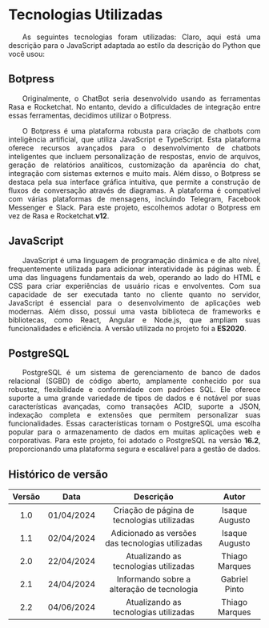 # Tecnologias Utilizadas

<p align="justify">&emsp;&emsp;As seguintes tecnologias foram utilizadas:
Claro, aqui está uma descrição para o JavaScript adaptada ao estilo da descrição do Python que você usou:</p>

## Botpress
<p align="justify">&emsp;&emsp;Originalmente, o ChatBot seria desenvolvido usando as ferramentas Rasa e Rocketchat. No entanto, devido a dificuldades de integração entre essas ferramentas, decidimos utilizar o Botpress.</p>

<p align="justify">&emsp;&emsp;O Botpress é uma plataforma robusta para criação de chatbots com inteligência artificial, que utiliza JavaScript e TypeScript. Esta plataforma oferece recursos avançados para o desenvolvimento de chatbots inteligentes que incluem personalização de respostas, envio de arquivos, geração de relatórios analíticos, customização da aparência do chat, integração com sistemas externos e muito mais. Além disso, o Botpress se destaca pela sua interface gráfica intuitiva, que permite a construção de fluxos de conversação através de diagramas. A plataforma é compatível com várias plataformas de mensagens, incluindo Telegram, Facebook Messenger e Slack. Para este projeto, escolhemos adotar o Botpress em vez de Rasa e Rocketchat.<b>v12</b>.</p>

## JavaScript
<p align="justify">&emsp;&emsp;JavaScript é uma linguagem de programação dinâmica e de alto nível, frequentemente utilizada para adicionar interatividade às páginas web. É uma das linguagens fundamentais da web, operando ao lado do HTML e CSS para criar experiências de usuário ricas e envolventes. Com sua capacidade de ser executada tanto no cliente quanto no servidor, JavaScript é essencial para o desenvolvimento de aplicações web modernas. Além disso, possui uma vasta biblioteca de frameworks e bibliotecas, como React, Angular e Node.js, que ampliam suas funcionalidades e eficiência. A versão utilizada no projeto foi a <b>ES2020</b>.</p>

## PostgreSQL
<p align="justify">&emsp;&emsp;PostgreSQL é um sistema de gerenciamento de banco de dados relacional (SGBD) de código aberto, amplamente conhecido por sua robustez, flexibilidade e conformidade com padrões SQL. Ele oferece suporte a uma grande variedade de tipos de dados e é notável por suas características avançadas, como transações ACID, suporte a JSON, indexação completa e extensões que permitem personalizar suas funcionalidades. Essas características tornam o PostgreSQL uma escolha popular para o armazenamento de dados em muitas aplicações web e corporativas. Para este projeto, foi adotado o PostgreSQL na versão <b>16.2</b>, proporcionando uma plataforma segura e escalável para a gestão de dados.</p>

## Histórico de versão

| Versão |    Data    |                    Descrição                    |     Autor      |
|:------:|:----------:|:-----------------------------------------------:|:--------------:|
|  1.0   | 01/04/2024 |   Criação de página de tecnologias utilizadas   | Isaque Augusto |
|  1.1   | 02/04/2024 | Adicionado as versões das tecnologias utilizadas| Isaque Augusto |
|  2.0   | 22/04/2024 |    Atualizando as tecnologias utilizadas        | Thiago Marques |
|  2.1   | 24/04/2024 |    Informando sobre a alteração de tecnologia   | Gabriel Pinto  |
|  2.2   | 04/06/2024 |    Atualizando as tecnologias utilizadas        | Thiago Marques |
